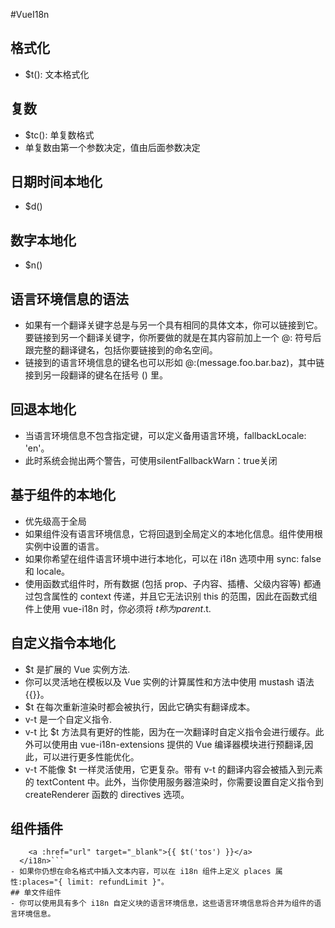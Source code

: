 #VueI18n
## 格式化
- $t(): 文本格式化
## 复数
- $tc(): 单复数格式
- 单复数由第一个参数决定，值由后面参数决定
## 日期时间本地化
- $d()
## 数字本地化
- $n()
## 语言环境信息的语法
- 如果有一个翻译关键字总是与另一个具有相同的具体文本，你可以链接到它。要链接到另一个翻译关键字，你所要做的就是在其内容前加上一个 @: 符号后跟完整的翻译键名，包括你要链接到的命名空间。
- 链接到的语言环境信息的键名也可以形如 @:(message.foo.bar.baz)，其中链接到另一段翻译的键名在括号 () 里。
## 回退本地化
- 当语言环境信息不包含指定键，可以定义备用语言环境，fallbackLocale: 'en'。
- 此时系统会抛出两个警告，可使用silentFallbackWarn：true关闭
## 基于组件的本地化
- 优先级高于全局
- 如果组件没有语言环境信息，它将回退到全局定义的本地化信息。组件使用根实例中设置的语言。
- 如果你希望在组件语言环境中进行本地化，可以在 i18n 选项中用 sync: false 和 locale。
- 使用函数式组件时，所有数据 (包括 prop、子内容、插槽、父级内容等) 都通过包含属性的 context 传递，并且它无法识别 this 的范围，因此在函数式组件上使用 vue-i18n 时，你必须将 $t 称为 parent.$t.
## 自定义指令本地化
- $t 是扩展的 Vue 实例方法.
- 你可以灵活地在模板以及 Vue 实例的计算属性和方法中使用 mustash 语法 {{}}。
- $t 在每次重新渲染时都会被执行，因此它确实有翻译成本。
- v-t 是一个自定义指令.
- v-t 比 $t 方法具有更好的性能，因为在一次翻译时自定义指令会进行缓存。此外可以使用由 vue-i18n-extensions 提供的 Vue 编译器模块进行预翻译,因此，可以进行更多性能优化。
- v-t 不能像 $t 一样灵活使用，它更复杂。带有 v-t 的翻译内容会被插入到元素的 textContent 中。此外，当你使用服务器渲染时，你需要设置自定义指令到 createRenderer 函数的 directives 选项。
## 组件插件
```<i18n path="term" tag="label" for="tos">
    <a :href="url" target="_blank">{{ $t('tos') }}</a>
  </i18n>``` 
- 如果你仍想在命名格式中插入文本内容，可以在 i18n 组件上定义 places 属性:places="{ limit: refundLimit }"。
## 单文件组件
- 你可以使用具有多个 i18n 自定义块的语言环境信息，这些语言环境信息将合并为组件的语言环境信息。